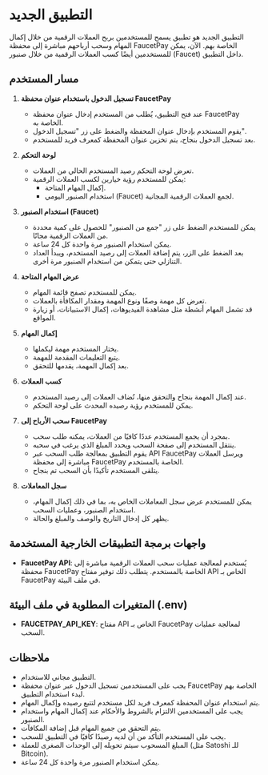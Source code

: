 # التطبيق الجديد

التطبيق الجديد هو تطبيق يسمح للمستخدمين بربح العملات الرقمية من خلال إكمال المهام وسحب أرباحهم مباشرة إلى محفظة FaucetPay الخاصة بهم. الآن، يمكن للمستخدمين أيضًا كسب العملات الرقمية من خلال صنبور (Faucet) داخل التطبيق.

## مسار المستخدم

1. **تسجيل الدخول باستخدام عنوان محفظة FaucetPay**

   - عند فتح التطبيق، يُطلب من المستخدم إدخال عنوان محفظة FaucetPay الخاصة به.
   - يقوم المستخدم بإدخال عنوان المحفظة والضغط على زر "تسجيل الدخول".
   - بعد تسجيل الدخول بنجاح، يتم تخزين عنوان المحفظة كمعرف فريد للمستخدم.

2. **لوحة التحكم**

   - تعرض لوحة التحكم رصيد المستخدم الحالي من العملات.
   - يمكن للمستخدم رؤية خيارين لكسب العملات الرقمية:
     - إكمال المهام المتاحة.
     - استخدام الصنبور اليومي (Faucet) لجمع العملات الرقمية المجانية.

3. **استخدام الصنبور (Faucet)**

   - يمكن للمستخدم الضغط على زر "جمع من الصنبور" للحصول على كمية محددة من العملات الرقمية مجانًا.
   - يمكن استخدام الصنبور مرة واحدة كل 24 ساعة.
   - بعد الضغط على الزر، يتم إضافة العملات إلى رصيد المستخدم، ويبدأ العداد التنازلي حتى يتمكن من استخدام الصنبور مرة أخرى.

4. **عرض المهام المتاحة**

   - يمكن للمستخدم تصفح قائمة المهام.
   - تعرض كل مهمة وصفًا ونوع المهمة ومقدار المكافأة بالعملات.
   - قد تشمل المهام أنشطة مثل مشاهدة الفيديوهات، إكمال الاستبيانات، أو زيارة المواقع.

5. **إكمال المهام**

   - يختار المستخدم مهمة ليكملها.
   - يتبع التعليمات المقدمة للمهمة.
   - بعد إكمال المهمة، يقدمها للتحقق.

6. **كسب العملات**

   - عند إكمال المهمة بنجاح والتحقق منها، تُضاف العملات إلى رصيد المستخدم.
   - يمكن للمستخدم رؤية رصيده المحدث على لوحة التحكم.

7. **سحب الأرباح إلى FaucetPay**

   - بمجرد أن يجمع المستخدم عددًا كافيًا من العملات، يمكنه طلب سحب.
   - ينتقل المستخدم إلى صفحة السحب ويحدد المبلغ الذي يرغب في سحبه.
   - يقوم التطبيق بمعالجة طلب السحب عبر API FaucetPay ويرسل العملات مباشرة إلى محفظة FaucetPay الخاصة بالمستخدم.
   - يتلقى المستخدم تأكيدًا بأن السحب تم بنجاح.

8. **سجل المعاملات**

   - يمكن للمستخدم عرض سجل المعاملات الخاص به، بما في ذلك إكمال المهام، استخدام الصنبور، وعمليات السحب.
   - يظهر كل إدخال التاريخ والوصف والمبلغ والحالة.

## واجهات برمجة التطبيقات الخارجية المستخدمة

- **FaucetPay API**: يُستخدم لمعالجة عمليات سحب العملات الرقمية مباشرة إلى محفظة FaucetPay الخاصة بالمستخدم. يتطلب ذلك توفير مفتاح API الخاص بـ FaucetPay في ملف البيئة.

## المتغيرات المطلوبة في ملف البيئة (.env)

- **FAUCETPAY_API_KEY**: مفتاح API الخاص بـ FaucetPay لمعالجة عمليات السحب.

## ملاحظات

- التطبيق مجاني للاستخدام.
- يجب على المستخدمين تسجيل الدخول عبر عنوان محفظة FaucetPay الخاصة بهم لبدء استخدام التطبيق.
- يتم استخدام عنوان المحفظة كمعرف فريد لكل مستخدم لتتبع رصيده وإكمال المهام.
- يجب على المستخدمين الالتزام بالشروط والأحكام عند إكمال المهام واستخدام الصنبور.
- يتم التحقق من جميع المهام قبل إضافة المكافآت.
- يجب على المستخدم التأكد من أن لديه رصيدًا كافيًا في التطبيق للسحب.
- المبلغ المسحوب سيتم تحويله إلى الوحدات الصغرى للعملة (مثل Satoshi للـ Bitcoin).
- يمكن استخدام الصنبور مرة واحدة كل 24 ساعة.